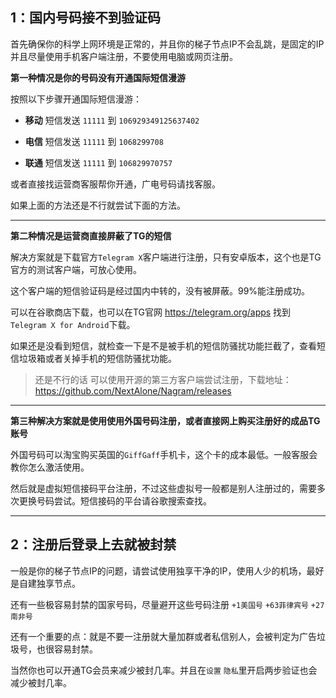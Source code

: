 ## 1：国内号码接不到验证码
首先确保你的科学上网环境是正常的，并且你的梯子节点IP不会乱跳，是固定的IP
并且尽量使用手机客户端注册，不要使用电脑或网页注册。

**第一种情况是你的号码没有开通国际短信漫游**

按照以下步骤开通国际短信漫游：

- **移动** 短信发送 `11111` 到 `106929349125637402`

- **电信** 短信发送 `11111` 到 `1068299708`

- **联通** 短信发送 `11111` 到 `106829970757`

或者直接找运营商客服帮你开通，广电号码请找客服。

如果上面的方法还是不行就尝试下面的方法。

---

**第二种情况是运营商直接屏蔽了TG的短信**

解决方案就是下载官方`Telegram X`客户端进行注册，只有安卓版本，这个也是TG官方的测试客户端，可放心使用。

这个客户端的短信验证码是经过国内中转的，没有被屏蔽。99%能注册成功。

可以在谷歌商店下载，也可以在TG官网 https://telegram.org/apps  找到`Telegram X for Android`下载。

如果还是没看到短信，就检查一下是不是被手机的短信防骚扰功能拦截了，查看短信垃圾箱或者关掉手机的短信防骚扰功能。



> 还是不行的话 可以使用开源的第三方客户端尝试注册，下载地址：https://github.com/NextAlone/Nagram/releases  

---

**第三种解决方案就是使用使用外国号码注册，或者直接网上购买注册好的成品TG账号**

外国号码可以淘宝购买英国的`GiffGaff`手机卡，这个卡的成本最低。一般客服会教你怎么激活使用。

然后就是虚拟短信接码平台注册，不过这些虚拟号一般都是别人注册过的，需要多次更换号码尝试。短信接码的平台请谷歌搜索查找。

---

## 2：注册后登录上去就被封禁

一般是你的梯子节点IP的问题，请尝试使用独享干净的IP，使用人少的机场，最好是自建独享节点。

还有一些极容易封禁的国家号码，尽量避开这些号码注册 `+1美国号` `+63菲律宾号` `+27南非号`

还有一个重要的点：就是不要一注册就大量加群或者私信别人，会被判定为广告垃圾号，也很容易封禁。

当然你也可以开通TG会员来减少被封几率。并且在`设置` `隐私`里开启两步验证也会减少被封几率。
